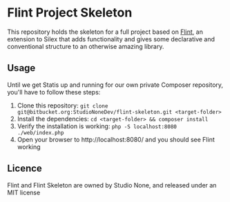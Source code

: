 # Flint Project Skeleton
This repository holds the skeleton for a full project based on [Flint](https://bitbucket.org/StudioNoneDev/flint), an extension to Silex that adds functionality and gives some declarative and conventional structure to an otherwise amazing library.

## Usage
Until we get Statis up and running for our own private Composer repository, you'll have to follow these steps:

1. Clone this repository: `git clone git@bitbucket.org:StudioNoneDev/flint-skeleton.git <target-folder>`
2. Install the dependencies: `cd <target-folder> && composer install`
3. Verify the installation is working: `php -S localhost:8080 ./web/index.php`
4. Open your browser to http://localhost:8080/ and you should see Flint working

## Licence
Flint and Flint Skeleton are owned by Studio None, and released under an MIT license
